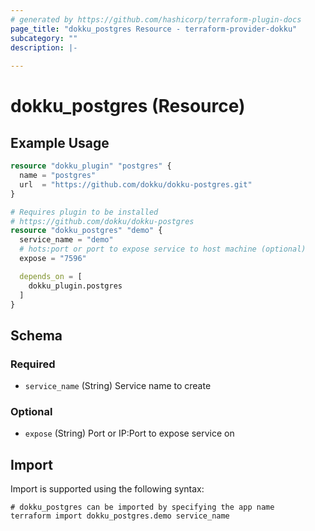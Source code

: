 ```yaml
---
# generated by https://github.com/hashicorp/terraform-plugin-docs
page_title: "dokku_postgres Resource - terraform-provider-dokku"
subcategory: ""
description: |-
  
---
```


# dokku_postgres (Resource)



## Example Usage

```terraform
resource "dokku_plugin" "postgres" {
  name = "postgres"
  url  = "https://github.com/dokku/dokku-postgres.git"
}

# Requires plugin to be installed
# https://github.com/dokku/dokku-postgres
resource "dokku_postgres" "demo" {
  service_name = "demo"
  # hots:port or port to expose service to host machine (optional)
  expose = "7596"

  depends_on = [
    dokku_plugin.postgres
  ]
}
```

<!-- schema generated by tfplugindocs -->
## Schema

### Required

- `service_name` (String) Service name to create

### Optional

- `expose` (String) Port or IP:Port to expose service on

## Import

Import is supported using the following syntax:

```shell
# dokku_postgres can be imported by specifying the app name
terraform import dokku_postgres.demo service_name
```
